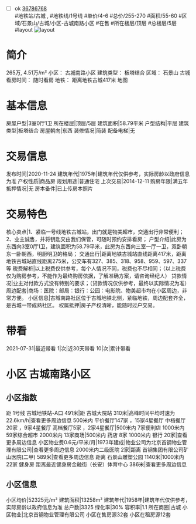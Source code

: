 - [ ] ok [36786768](https://bj.5i5j.com/ershoufang/36786768.html)  
 #地铁站/古城 ,  #地铁线/1号线
#单价/4-6 #总价/255-270 #面积/55-60   #区域/石景山/古城/小区-古城南路小区 #在售 #所在楼层/顶层 #总楼层/5层 #layout 
![layout](http://image2a.5i5j.com/bdir/layout/472195.jpg_P5.jpg) 
# 简介 
 265万,  4.51万/m² 
小区： 古城南路小区
建筑类型： 板塔结合
区域： 石景山 古城
看房时间： 随时看房
地铁： 距离地铁古城417米 地图
# 基本信息 
 房屋户型|3室0厅1卫
所在楼层|顶层/5层
建筑面积|58.79平米
户型结构|平层
建筑类型|板塔结合
房屋朝向|东西
装修情况|简装
配备电梯|无
# 交易信息 
 发布时间|2020-11-24
建筑年代|1975年|建筑年代仅供参考，实际房龄以政府信息为准
产权性质|商品房
规划用途|普通住宅
上次交易|2014-12-11
购房年限|满五年
抵押情况|无
房本备件|已上传房本照片
# 交易特色 
 核心卖点|1、紧临一号线地铁古城站，出门就是物美超市，交通出行非常便利；
2、业主诚售，并将钥匙交由我们保管，可随时预约安排看房；
户型介绍|此房为东西向3室0厅1卫，建筑面积为58.79平米，此房为东西向三室一厅一卫，双卧朝东一卧朝西，明厨明卫的格局；
交通出行|距离地铁古城站直线距离417米，距离地铁古城站直线距离275米，公交车有327、385、318、958、959、597、337等
税费解析|以上税费仅供参考，每个人情况不同，税费也不尽相同；（以上税费仅为购房参考，不能作为最终购房依据，了解准确方案，请咨询经纪人）
贷款情况|业主对付款方式没有特别的要求；（贷款情况仅供参考，最终以实际情况为准）
周边配套|商场：医院：邮局：银行：公园：电影院、物美超市均在小区周边，非常方便。
小区信息|古城南路社区位于古城地铁北侧，紧临地铁，周边配套齐全，是古城一带成熟社区。
权属抵押|房子产权清晰，能随时过户交易。
# 带看 
 2021-07-31|最近带看	 1|次|近30天带看	 10|次|累计带看
# 小区 古城南路小区
## 小区指数 
 距 1号线 古城地铁站-A口 491米|距 古城大院站 310米|高峰时间平均时速为22.6km/h|查看更多周边信息
500米内 平价餐厅147家 ，15家4星餐厅
中档餐厅20家 ，9家4星餐厅
高档餐厅5家 ，2家4星餐厅|500米内 7家便利店
1000米内 59家综合超市
2000米内 13家商场|500米内 药店 8家
1000米内 银行 20家|查看更多周边信息
小区物业费0.6元/平米/月|1973年建成|物业公司为北京首钢物业管理有限公司|查看更多周边信息
2000米内二级医院 2家|距离 首钢集团有限公司矿山医院(二甲)  589米|查看更多周边信息
距离 石景山雕塑公园 1140米|1000米内 22家 健身房
距离最近健身房金融街（长安）体育中心 386米|查看更多周边信息
## 小区信息 
 小区均价|52325元/m²
建筑面积|13258m²
建筑年代|1958年|建筑年代仅供参考，实际房龄以政府信息为准
总户数|3325
绿化率|30%
容积率|1.1
所在商圈|古城
小区物业|北京首钢物业管理有限公司
小区在售房源32套
小区在租房源12套
